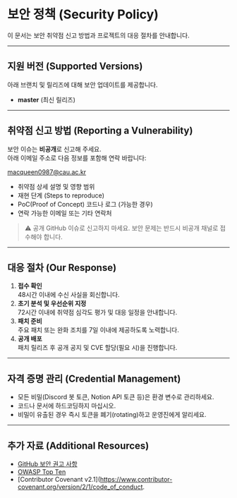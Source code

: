 # 보안 정책 (Security Policy)

이 문서는 보안 취약점 신고 방법과 프로젝트의 대응 절차를 안내합니다.

---

## 지원 버전 (Supported Versions)
아래 브랜치 및 릴리즈에 대해 보안 업데이트를 제공합니다.  
- **master** (최신 릴리즈)  

---

## 취약점 신고 방법 (Reporting a Vulnerability)
보안 이슈는 **비공개**로 신고해 주세요.  
아래 이메일 주소로 다음 정보를 포함해 연락 바랍니다:

macqueen0987@cau.ac.kr

- 취약점 상세 설명 및 영향 범위  
- 재현 단계 (Steps to reproduce)  
- PoC(Proof of Concept) 코드나 로그 (가능한 경우)  
- 연락 가능한 이메일 또는 기타 연락처  

> ⚠️ 공개 GitHub 이슈로 신고하지 마세요. 보안 문제는 반드시 비공개 채널로 접수해야 합니다.

---

## 대응 절차 (Our Response)
1. **접수 확인**  
   48시간 이내에 수신 사실을 회신합니다.  
2. **초기 분석 및 우선순위 지정**  
   72시간 이내에 취약점 심각도 평가 및 대응 일정을 안내합니다.  
3. **패치 준비**  
   주요 패치 또는 완화 조치를 7일 이내에 제공하도록 노력합니다.  
4. **공개 배포**  
   패치 릴리즈 후 공개 공지 및 CVE 할당(필요 시)을 진행합니다.

---

## 자격 증명 관리 (Credential Management)
- 모든 비밀(Discord 봇 토큰, Notion API 토큰 등)은 환경 변수로 관리하세요.  
- 코드나 문서에 하드코딩하지 마십시오.  
- 비밀이 유출된 경우 즉시 토큰을 폐기(rotating)하고 운영진에게 알리세요.

---

## 추가 자료 (Additional Resources)
- [GitHub 보안 권고 사항](https://docs.github.com/ko/code-security/security-advisories/about-security-advisories)  
- [OWASP Top Ten](https://owasp.org/www-project-top-ten/)  
- [Contributor Covenant v2.1](https://www.contributor-covenant.org/version/2/1/code_of_conduct.